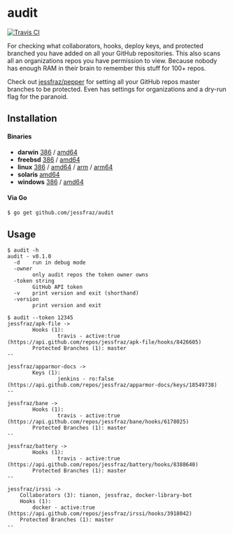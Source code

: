 # audit

[![Travis CI](https://travis-ci.org/jessfraz/audit.svg?branch=master)](https://travis-ci.org/jessfraz/audit)

For checking what collaborators, hooks, deploy keys, and protected branched
you have added on all your GitHub repositories. This also scans all an
organizations repos you have permission to view.
Because nobody has enough RAM in their brain to remember this stuff for 100+ repos.

Check out [jessfraz/pepper](https://github.com/jessfraz/pepper) for setting all your GitHub repos master branches
to be protected. Even has settings for organizations and a dry-run flag for the paranoid.

## Installation

#### Binaries

- **darwin** [386](https://github.com/jessfraz/audit/releases/download/v0.1.0/audit-darwin-386) / [amd64](https://github.com/jessfraz/audit/releases/download/v0.1.0/audit-darwin-amd64)
- **freebsd** [386](https://github.com/jessfraz/audit/releases/download/v0.1.0/audit-freebsd-386) / [amd64](https://github.com/jessfraz/audit/releases/download/v0.1.0/audit-freebsd-amd64)
- **linux** [386](https://github.com/jessfraz/audit/releases/download/v0.1.0/audit-linux-386) / [amd64](https://github.com/jessfraz/audit/releases/download/v0.1.0/audit-linux-amd64) / [arm](https://github.com/jessfraz/audit/releases/download/v0.1.0/audit-linux-arm) / [arm64](https://github.com/jessfraz/audit/releases/download/v0.1.0/audit-linux-arm64)
- **solaris** [amd64](https://github.com/jessfraz/audit/releases/download/v0.1.0/audit-solaris-amd64)
- **windows** [386](https://github.com/jessfraz/audit/releases/download/v0.1.0/audit-windows-386) / [amd64](https://github.com/jessfraz/audit/releases/download/v0.1.0/audit-windows-amd64)

#### Via Go

```bash
$ go get github.com/jessfraz/audit
```

## Usage

```console
$ audit -h
audit - v0.1.0
  -d    run in debug mode
  -owner
        only audit repos the token owner owns
  -token string
        GitHub API token
  -v    print version and exit (shorthand)
  -version
        print version and exit
```

```console
$ audit --token 12345
jessfraz/apk-file ->
        Hooks (1):
                travis - active:true (https://api.github.com/repos/jessfraz/apk-file/hooks/8426605)
        Protected Branches (1): master
--

jessfraz/apparmor-docs ->
        Keys (1):
                jenkins - ro:false (https://api.github.com/repos/jessfraz/apparmor-docs/keys/18549738)
--

jessfraz/bane ->
        Hooks (1):
                travis - active:true (https://api.github.com/repos/jessfraz/bane/hooks/6178025)
        Protected Branches (1): master
--

jessfraz/battery ->
        Hooks (1):
                travis - active:true (https://api.github.com/repos/jessfraz/battery/hooks/8388640)
        Protected Branches (1): master
--

jessfraz/irssi ->
	Collaborators (3): tianon, jessfraz, docker-library-bot
	Hooks (1):
		docker - active:true (https://api.github.com/repos/jessfraz/irssi/hooks/3918042)
	Protected Branches (1): master
--
```
